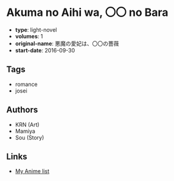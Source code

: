 # Akuma no Aihi wa, 〇〇 no Bara

-   **type**: light-novel
-   **volumes**: 1
-   **original-name**: 悪魔の愛妃は、〇〇の薔薇
-   **start-date**: 2016-09-30

## Tags

-   romance
-   josei

## Authors

-   KRN (Art)
-   Mamiya
-   Sou (Story)

## Links

-   [My Anime list](https://myanimelist.net/manga/106273/Akuma_no_Aihi_wa_%E3%80%87%E3%80%87_no_Bara)
